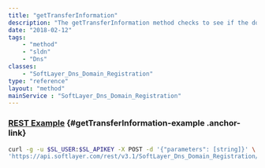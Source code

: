 ```yaml
---
title: "getTransferInformation"
description: "The getTransferInformation method checks to see if the domain can be transferred and also can be used to check the status of the last transfer request. "
date: "2018-02-12"
tags:
    - "method"
    - "sldn"
    - "Dns"
classes:
    - "SoftLayer_Dns_Domain_Registration"
type: "reference"
layout: "method"
mainService : "SoftLayer_Dns_Domain_Registration"
---
```


### [REST Example](#getTransferInformation-example) <a href="/article/rest/"><i class="fas fa-question"></i></a> {#getTransferInformation-example .anchor-link} 
```bash
curl -g -u $SL_USER:$SL_APIKEY -X POST -d '{"parameters": [string]}' \
'https://api.softlayer.com/rest/v3.1/SoftLayer_Dns_Domain_Registration/getTransferInformation'
```
